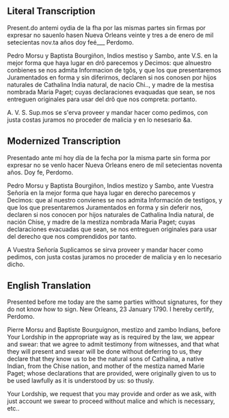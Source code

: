 ## Literal Transcription

Present.do antemi oydia de la fha por las mismas partes sin firmas por expresar no sauenlo hasen Nueva Orleans veinte y tres a de enero de mil setecientas nov.ta años doy feé___ Perdomo.


Pedro Morsu y Baptista Bourgiñon, Indios mestiso y Sambo, ante V.S. en la mejor forma que haya lugar en drõ parecemos y Decimos: que alnuestro conbienes se nos admita Informacion de tgõs, y que los que presentaremos Juramentados en forma y sin diferirnos, declaren si nos conosen por hijos naturales de Cathalina India natural, de nacio Chi.., y madre de la mestisa nombrada Maria Paget; cuyas declaraciones evaquadas que sean, se nos entreguen originales para usar del drõ que nos compreta: portanto.


A. V. S. Sup.mos se s'erva proveer y mandar hacer como pedimos, con justa costas juramos no proceder de malicia y en lo nesesario &a.


	
## Modernized Transcription

Presentado ante mí hoy día de la fecha por la misma parte sin forma por expresar no se venlo hacer Nueva Orleans enero de mil setecientas noventa años. Doy fe, Perdomo.


Pedro Morsu y Baptista Bourgiñon, Indios mestizo y Sambo, ante Vuestra Señoría en la mejor forma que haya lugar en derecho parecemos y Decimos: que al nuestro convienes se nos admita Información de testigos, y que los que presentaremos Juramentados en forma y sin deferir nos, declaren si nos conocen por hijos naturales de Cathalina India natural, de nación Chise, y madre de la mestiza nombrada Maria Paget; cuyas declaraciones evacuadas que sean, se nos entreguen originales para usar del derecho que nos comprendidos por tanto.


A Vuestra Señoría Suplicamos se sirva proveer y mandar hacer como pedimos, con justa costas juramos no proceder de malicia y en lo necesario dicho.



## English Translation	

Presented before me today are the same parties without signatures, for they do not know how to sign. New Orleans, 23 January 1790. I hereby certify, Perdomo.


Pierre Morsu and Baptiste Bourguignon, mestizo and zambo Indians, before Your Lordship in the appropriate way as is required by the law, we appear and swear: that we agree to admit testimony from witnesses, and that what they will present and swear will be done without deferring to us, they declare that they know us to be the natural sons of Cathalina, a native Indian, from the Chise nation, and mother of the mestiza named Marie Paget; whose declarations that are provided, were originally given to us to be used lawfully as it is understood by us: so thusly.
 
Your Lordship, we request that you may provide and order as we ask, with just account we swear to proceed without malice and which is necessary, etc..
